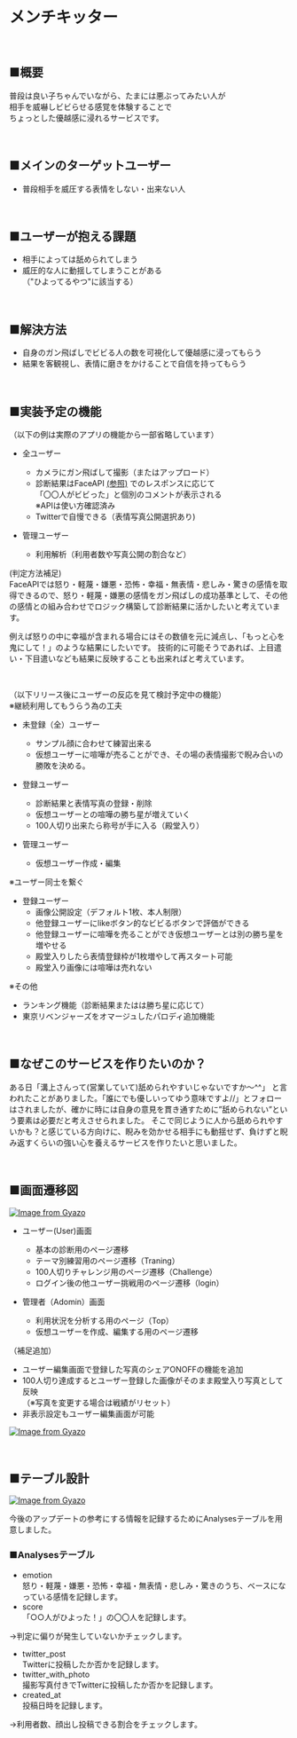 # メンチキッター

<br>

## ■概要
普段は良い子ちゃんでいながら、たまには悪ぶってみたい人が  
相手を威嚇しビビらせる感覚を体験することで  
ちょっとした優越感に浸れるサービスです。

<br>

## ■メインのターゲットユーザー
- 普段相手を威圧する表情をしない・出来ない人  

<br>

## ■ユーザーが抱える課題
- 相手によっては舐められてしまう  
- 威圧的な人に動揺してしまうことがある  
（"ひよってるやつ"に該当する）

<br>

## ■解決方法
- 自身のガン飛ばしでビビる人の数を可視化して優越感に浸ってもらう  
- 結果を客観視し、表情に磨きをかけることで自信を持ってもらう

<br>

## ■実装予定の機能  
（以下の例は実際のアプリの機能から一部省略しています）
- 全ユーザー
  - カメラにガン飛ばして撮影（またはアップロード）
  - 診断結果はFaceAPI
  [(参照)](https://azure.microsoft.com/ja-jp/services/cognitive-services/face/)
  でのレスポンスに応じて  
  「〇〇人がビビった」と個別のコメントが表示される  
  ※APIは使い方確認済み  
  - Twitterで自慢できる（表情写真公開選択あり)

- 管理ユーザー
  - 利用解析（利用者数や写真公開の割合など）

(判定方法補足)  
FaceAPIでは怒り・軽蔑・嫌悪・恐怖・幸福・無表情・悲しみ・驚きの感情を取得できるので、怒り・軽蔑・嫌悪の感情をガン飛ばしの成功基準として、その他の感情との組み合わせでロジック構築して診断結果に活かしたいと考えています。

例えば怒りの中に幸福が含まれる場合にはその数値を元に減点し、「もっと心を鬼にして！」のような結果にしたいです。
技術的に可能そうであれば、上目遣い・下目遣いなども結果に反映することも出来ればと考えています。

<br>

（以下リリース後にユーザーの反応を見て検討予定中の機能）  
※継続利用してもうらう為の工夫
- 未登録（全）ユーザー
  - サンプル顔に合わせて練習出来る
  - 仮想ユーザーに喧嘩が売ることができ、その場の表情撮影で睨み合いの勝敗を決める。

- 登録ユーザー  
  - 診断結果と表情写真の登録・削除  
  - 仮想ユーザーとの喧嘩の勝ち星が増えていく  
  - 100人切り出来たら称号が手に入る（殿堂入り）  

- 管理ユーザー
  - 仮想ユーザー作成・編集

※ユーザー同士を繋ぐ
- 登録ユーザー  
  - 画像公開設定（デフォルト1枚、本人制限）  
  - 他登録ユーザーにlikeボタン的なビビるボタンで評価ができる  
  - 他登録ユーザーに喧嘩を売ることができ仮想ユーザーとは別の勝ち星を増やせる  
  - 殿堂入りしたら表情登録枠が1枚増やして再スタート可能  
  - 殿堂入り画像には喧嘩は売れない

※その他
- ランキング機能（診断結果またはは勝ち星に応じて）
- 東京リベンジャーズをオマージュしたパロディ追加機能

<br>

## ■なぜこのサービスを作りたいのか？
ある日「溝上さんって(営業していて)舐められやすいじゃないですか〜^^」
と言われたことがありました。「誰にでも優しいってゆう意味ですよ//」とフォローはされましたが、確かに時には自身の意見を貫き通すために”舐められない”という要素は必要だと考えさせられました。
そこで同じように人から舐められやすいかも？と感じている方向けに、睨みを効かせる相手にも動揺せず、負けずと睨み返すくらいの強い心を養えるサービスを作りたいと思いました。

<br>

## ■画面遷移図
[![Image from Gyazo](https://i.gyazo.com/813b42566280c670ba5cd71f2d9e2d88.png)](https://gyazo.com/813b42566280c670ba5cd71f2d9e2d88)

- ユーザー(User)画面  
  - 基本の診断用のページ遷移
  - テーマ別練習用のページ遷移（Traning）
  - 100人切りチャレンジ用のページ遷移（Challenge）
  - ログイン後の他ユーザー挑戦用のページ遷移（login）

- 管理者（Adomin）画面  
  - 利用状況を分析する用のページ（Top）
  - 仮想ユーザーを作成、編集する用のページ遷移

（補足追加）
- ユーザー編集画面で登録した写真のシェアONOFFの機能を追加
- 100人切り達成するとユーザー登録した画像がそのまま殿堂入り写真として反映  
（※写真を変更する場合は戦績がリセット）
- 非表示設定もユーザー編集画面が可能

[![Image from Gyazo](https://i.gyazo.com/341abe67521d7ebae4958f3677144226.png)](https://gyazo.com/341abe67521d7ebae4958f3677144226)


<br>

## ■テーブル設計
[![Image from Gyazo](https://i.gyazo.com/af0796cdadf8028c949b60eef9f43f18.png)](https://gyazo.com/af0796cdadf8028c949b60eef9f43f18)  

今後のアップデートの参考にする情報を記録するためにAnalysesテーブルを用意しました。

### ■Analysesテーブル
- emotion  
怒り・軽蔑・嫌悪・恐怖・幸福・無表情・悲しみ・驚きのうち、ベースになっている感情を記録します。
- score  
「○○人がひよった！」の〇〇人を記録します。  

→判定に偏りが発生していないかチェックします。

- twitter_post  
Twitterに投稿したか否かを記録します。
- twitter_with_photo  
撮影写真付きでTwitterに投稿したか否かを記録します。
- created_at  
投稿日時を記録します。

→利用者数、顔出し投稿できる割合をチェックします。
